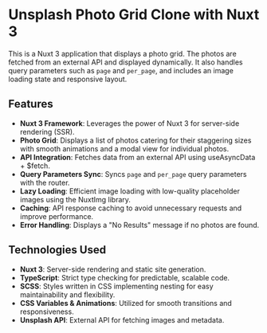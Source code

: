 # Unsplash Photo Grid Clone with Nuxt 3

This is a Nuxt 3 application that displays a photo grid. The photos are fetched from an external API and displayed dynamically. It also handles query parameters such as `page` and `per_page`, and includes an image loading state and responsive layout.

## Features

- **Nuxt 3 Framework**: Leverages the power of Nuxt 3 for server-side rendering (SSR).
- **Photo Grid**: Displays a list of photos catering for their staggering sizes with smooth animations and a modal view for individual photos.
- **API Integration**: Fetches data from an external API using useAsyncData + $fetch.
- **Query Parameters Sync**: Syncs `page` and `per_page` query parameters with the router.
- **Lazy Loading**: Efficient image loading with low-quality placeholder images using the NuxtImg library.
- **Caching**: API response caching to avoid unnecessary requests and improve performance.
- **Error Handling**: Displays a "No Results" message if no photos are found.

## Technologies Used

- **Nuxt 3**: Server-side rendering and static site generation.
- **TypeScript**: Strict type checking for predictable, scalable code.
- **SCSS**: Styles written in CSS implementing nesting for easy maintainability and flexibility.
- **CSS Variables & Animations**: Utilized for smooth transitions and responsiveness.
- **Unsplash API**: External API for fetching images and metadata.
